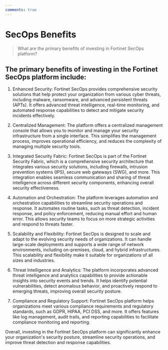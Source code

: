 ```yaml
---
comments: true
---
```


# SecOps Benefits

> What are the primary benefits of investing in Fortinet SecOps platform?

## The primary benefits of investing in the Fortinet SecOps platform include:

1. Enhanced Security: Fortinet SecOps provides comprehensive security solutions that help protect your organization from various cyber threats, including malware, ransomware, and advanced persistent threats (APTs). It offers advanced threat intelligence, real-time monitoring, and automated response capabilities to detect and mitigate security incidents effectively.

2. Centralized Management: The platform offers a centralized management console that allows you to monitor and manage your security infrastructure from a single interface. This simplifies the management process, improves operational efficiency, and reduces the complexity of managing multiple security tools.

3. Integrated Security Fabric: Fortinet SecOps is part of the Fortinet Security Fabric, which is a comprehensive security architecture that integrates various security solutions, including firewalls, intrusion prevention systems (IPS), secure web gateways (SWG), and more. This integration enables seamless communication and sharing of threat intelligence across different security components, enhancing overall security effectiveness.

4. Automation and Orchestration: The platform leverages automation and orchestration capabilities to streamline security operations and response. It automates routine tasks, such as threat detection, incident response, and policy enforcement, reducing manual effort and human error. This allows security teams to focus on more strategic activities and respond to threats faster.

5. Scalability and Flexibility: Fortinet SecOps is designed to scale and adapt to the evolving security needs of organizations. It can handle large-scale deployments and supports a wide range of network environments, including on-premises, cloud, and hybrid infrastructures. This scalability and flexibility make it suitable for organizations of all sizes and industries.

6. Threat Intelligence and Analytics: The platform incorporates advanced threat intelligence and analytics capabilities to provide actionable insights into security events and trends. It helps identify potential vulnerabilities, detect anomalous behavior, and proactively respond to emerging threats, improving overall security posture.

7. Compliance and Regulatory Support: Fortinet SecOps platform helps organizations meet various compliance requirements and regulatory standards, such as GDPR, HIPAA, PCI DSS, and more. It offers features like log management, audit trails, and reporting capabilities to facilitate compliance monitoring and reporting.

Overall, investing in the Fortinet SecOps platform can significantly enhance your organization's security posture, streamline security operations, and improve threat detection and response capabilities.
